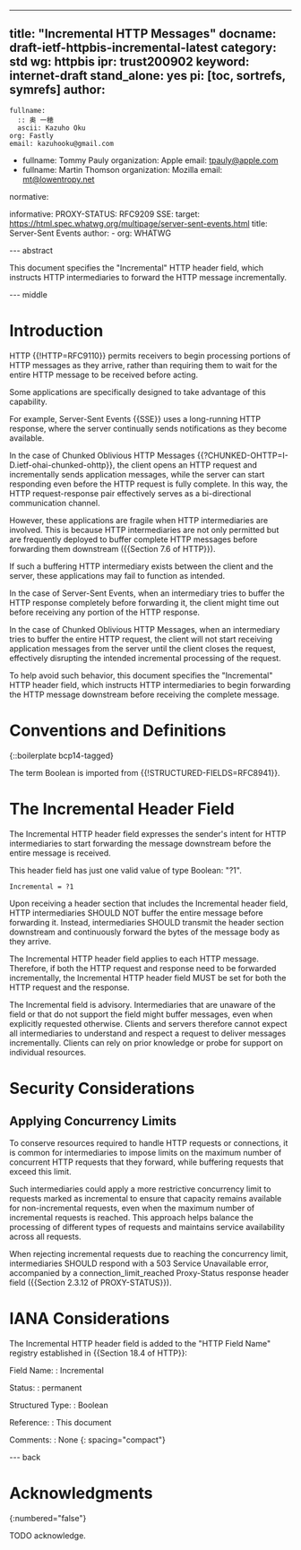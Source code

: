 ---
title: "Incremental HTTP Messages"
docname: draft-ietf-httpbis-incremental-latest
category: std
wg: httpbis
ipr: trust200902
keyword: internet-draft
stand_alone: yes
pi: [toc, sortrefs, symrefs]
author:
 -
    fullname:
      :: 奥 一穂
      ascii: Kazuho Oku
    org: Fastly
    email: kazuhooku@gmail.com
 -
    fullname: Tommy Pauly
    organization: Apple
    email: tpauly@apple.com
 -
    fullname: Martin Thomson
    organization: Mozilla
    email: mt@lowentropy.net

normative:

informative:
  PROXY-STATUS: RFC9209
  SSE:
    target: https://html.spec.whatwg.org/multipage/server-sent-events.html
    title: Server-Sent Events
    author:
     -
        org: WHATWG



--- abstract

This document specifies the "Incremental" HTTP header field, which instructs
HTTP intermediaries to forward the HTTP message incrementally.


--- middle

# Introduction

HTTP {{!HTTP=RFC9110}} permits receivers to begin processing portions of HTTP
messages as they arrive, rather than requiring them to wait for the entire HTTP
message to be received before acting.

Some applications are specifically designed to take advantage of this
capability.

For example, Server-Sent Events {{SSE}} uses a long-running HTTP response, where
the server continually sends notifications as they become available.

In the case of Chunked Oblivious HTTP Messages
{{?CHUNKED-OHTTP=I-D.ietf-ohai-chunked-ohttp}}, the client opens an HTTP request
and incrementally sends application messages, while the server can start responding
even before the HTTP request is fully complete. In this way, the HTTP
request-response pair effectively serves as a bi-directional communication
channel.

However, these applications are fragile when HTTP intermediaries are involved.
This is because HTTP intermediaries are not only permitted but are frequently
deployed to buffer complete HTTP messages before forwarding them downstream
({{Section 7.6 of HTTP}}).

If such a buffering HTTP intermediary exists between the client and the server,
these applications may fail to function as intended.

In the case of Server-Sent Events, when an intermediary tries to buffer the HTTP
response completely before forwarding it, the client might time out before
receiving any portion of the HTTP response.

In the case of Chunked Oblivious HTTP Messages, when an intermediary tries to
buffer the entire HTTP request, the client will not start receiving application
messages from the server until the client closes the request, effectively
disrupting the intended incremental processing of the request.

To help avoid such behavior, this document specifies the "Incremental" HTTP header
field, which instructs HTTP intermediaries to begin forwarding the HTTP message
downstream before receiving the complete message.


# Conventions and Definitions

{::boilerplate bcp14-tagged}

The term Boolean is imported from {{!STRUCTURED-FIELDS=RFC8941}}.


# The Incremental Header Field

The Incremental HTTP header field expresses the sender's intent for HTTP
intermediaries to start forwarding the message downstream before the entire
message is received.

This header field has just one valid value of type Boolean: "?1".

~~~
Incremental = ?1
~~~

Upon receiving a header section that includes the Incremental header field, HTTP
intermediaries SHOULD NOT buffer the entire message before forwarding it.
Instead, intermediaries SHOULD transmit the header section downstream and
continuously forward the bytes of the message body as they arrive.

The Incremental HTTP header field applies to each HTTP message. Therefore, if
both the HTTP request and response need to be forwarded incrementally, the
Incremental HTTP header field MUST be set for both the HTTP request and the
response.

The Incremental field is advisory. Intermediaries that are unaware of the field
or that do not support the field might buffer messages, even when explicitly
requested otherwise.  Clients and servers therefore cannot expect all
intermediaries to understand and respect a request to deliver messages
incrementally. Clients can rely on prior knowledge or probe for support on
individual resources.

# Security Considerations

## Applying Concurrency Limits

To conserve resources required to handle HTTP requests or connections, it is
common for intermediaries to impose limits on the maximum number of concurrent
HTTP requests that they forward, while buffering requests that exceed this
limit.

Such intermediaries could apply a more restrictive concurrency limit to requests
marked as incremental to ensure that capacity remains available for
non-incremental requests, even when the maximum number of incremental requests
is reached. This approach helps balance the processing of different types of
requests and maintains service availability across all requests.

When rejecting incremental requests due to reaching the concurrency limit,
intermediaries SHOULD respond with a 503 Service Unavailable error, accompanied
by a connection_limit_reached Proxy-Status response header field
({{Section 2.3.12 of PROXY-STATUS}}).


# IANA Considerations

The Incremental HTTP header field is added to the "HTTP Field Name" registry established in
{{Section 18.4 of HTTP}}:

Field Name:
: Incremental

Status:
: permanent

Structured Type:
: Boolean

Reference:
: This document

Comments:
: None
{: spacing="compact"}


--- back

# Acknowledgments
{:numbered="false"}

TODO acknowledge.
